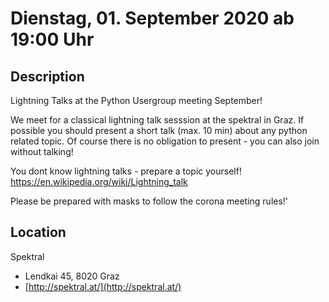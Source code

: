 # Dienstag, 01. September 2020 ab 19:00 Uhr

## Description

Lightning Talks at the Python Usergroup meeting September!

We meet for a classical lightning talk sesssion at the spektral in Graz.
If possible you should present a short talk (max. 10 min) about any python related topic. 
Of course there is no obligation to present - you can also join without talking!

You dont know lightning talks - prepare a topic yourself!
https://en.wikipedia.org/wiki/Lightning_talk

Please be prepared with masks to follow the corona meeting rules!'

## Location

Spektral

- Lendkai 45, 8020 Graz
- [http://spektral.at/](http://spektral.at/)


